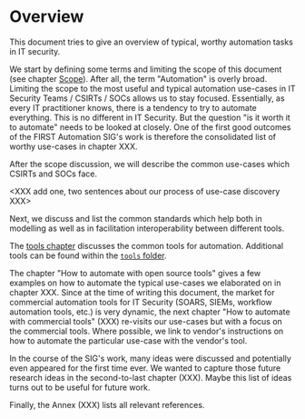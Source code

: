 # Overview

This document tries to give an overview of typical, worthy automation tasks in IT security.

We start by defining some terms and limiting the scope of this document (see chapter [Scope](./scope.md)). After all, the term "Automation" is overly broad. Limiting the scope to the most useful and typical automation use-cases in IT Security Teams / CSIRTs / SOCs allows us to stay focused. Essentially, as every IT practitioner knows, there is a tendency to try to automate everything. This is no different in IT Security. But the question "is it worth it to automate" needs to be looked at closely. One of the  first good outcomes of the FIRST Automation SIG's work is therefore the consolidated list of worthy use-cases in chapter XXX.

After the scope discussion, we will describe the common use-cases which CSIRTs and SOCs face.

<XXX add one, two sentences about our process of use-case discovery XXX>

Next, we discuss and list the common standards which help both in modelling as well as in facilitation interoperability between different tools.

The [tools chapter](./services-tools.md) discusses the common tools for automation.
Additional tools can be found within the [`tools` folder](./tools/tools.yaml).

The chapter "How to automate with open source tools" gives a few examples on how to automate the typical use-cases we elaborated on in chapter XXX. Since at the time of writing this document, the market for commercial automation tools for IT Security (SOARS, SIEMs, workflow automation tools, etc.) is very dynamic, the next chapter "How to automate with commercial tools" (XXX)  re-visits our use-cases but with a focus on the commercial tools. Where possible, we link to vendor's instructions on how to automate the particular use-case with the vendor's tool. 

In the course of the SIG's work, many ideas were discussed and potentially even appeared for the first time ever. We wanted to capture those future research ideas in the second-to-last chapter (XXX). Maybe this list of ideas turns out to be useful for future work.

Finally, the Annex (XXX) lists all relevant references.
